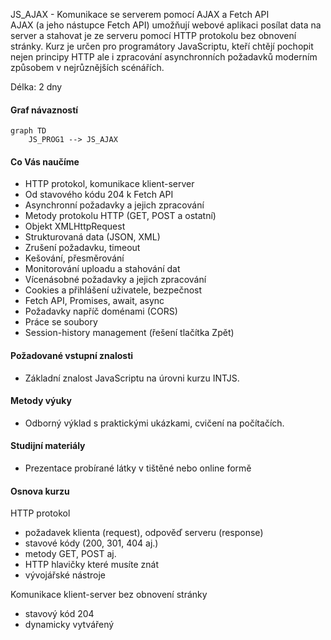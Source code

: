JS_AJAX - Komunikace se serverem pomocí AJAX a Fetch API  
AJAX (a jeho nástupce Fetch API) umožňují webové aplikaci posílat data na server a stahovat je ze serveru pomocí HTTP protokolu bez obnovení stránky. Kurz je určen pro programátory JavaScriptu, kteří chtějí pochopit nejen principy HTTP ale i zpracování asynchronních požadavků moderním způsobem v nejrůznějších scénářích.   

Délka: 2 dny

#### Graf návazností
```mermaid
graph TD
    JS_PROG1 --> JS_AJAX
```

#### Co Vás naučíme
* HTTP protokol, komunikace klient-server
* Od stavového kódu 204 k Fetch API
* Asynchronní požadavky a jejich zpracování
* Metody protokolu HTTP (GET, POST a ostatní)
* Objekt XMLHttpRequest
* Strukturovaná data (JSON, XML)
* Zrušení požadavku, timeout
* Kešování, přesměrování
* Monitorování uploadu a stahování dat
* Vícenásobné požadavky a jejich zpracování
* Cookies a přihlášení uživatele, bezpečnost
* Fetch API, Promises, await, async
* Požadavky napříč doménami (CORS)
* Práce se soubory
* Session-history management (řešení tlačítka Zpět)

#### Požadované vstupní znalosti
* Základní znalost JavaScriptu na úrovni kurzu INTJS.

#### Metody výuky
* Odborný výklad s praktickými ukázkami, cvičení na počítačích.

#### Studijní materiály
* Prezentace probírané látky v tištěné nebo online formě

#### Osnova kurzu
HTTP protokol
* požadavek klienta (request), odpověď serveru (response)
* stavové kódy (200, 301, 404 aj.)
* metody GET, POST aj.
* HTTP hlavičky které musíte znát 
* vývojářské nástroje

Komunikace klient-server bez obnovení stránky
* stavový kód 204
* dynamicky vytvářený <script src="">
* XMLHttpRequest (XHR, AJAX)
* Fetch API
* stručně o dalších technologiích (WebSockets, Server-Sent Events, WebRTC)

Zpracování asynchronních požadavků
* události (events): od readystatechange po load
* chybové stavy
* Promises
* await, async

Strukturovaná data
* atribut enctype, hlavička Content-Type
* XML
* JSON

Časový průběh požadavků
* timeout
* abort
* vícenásobné požadavky

Kešování, přesměrování

Skutečný průběh stahování nebo uploadu

Přihlašování uživatele, cookies

Požadavky napříč doménami (CORS)

Práce se soubory
* soubory zpřístupněné uživatelem (input, drag&drop)
* upload souborů (FormData)
* stahování souborů (práce s binárními daty)

Session-history management (řešení tlačítka Zpět)

Fetch API - moderní nástupce AJAXu